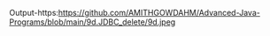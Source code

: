 Output-https:https://github.com/AMITHGOWDAHM/Advanced-Java-Programs/blob/main/9d.JDBC_delete/9d.jpeg
